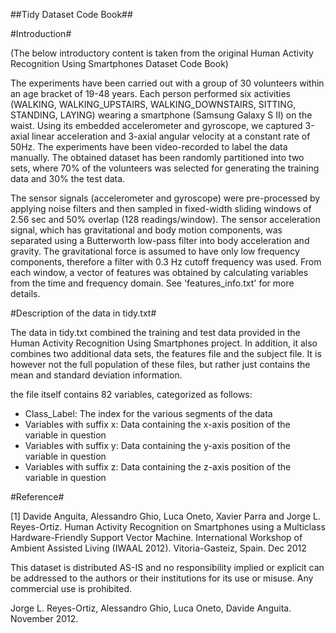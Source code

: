 ##Tidy Dataset Code Book##


#Introduction#

(The below introductory content is taken from the original Human Activity Recognition Using Smartphones Dataset Code Book)

The experiments have been carried out with a group of 30 volunteers within an age bracket of 19-48 years. Each person performed six activities (WALKING, WALKING_UPSTAIRS, WALKING_DOWNSTAIRS, SITTING, STANDING, LAYING) wearing a smartphone (Samsung Galaxy S II) on the waist. Using its embedded accelerometer and gyroscope, we captured 3-axial linear acceleration and 3-axial angular velocity at a constant rate of 50Hz. The experiments have been video-recorded to label the data manually. The obtained dataset has been randomly partitioned into two sets, where 70% of the volunteers was selected for generating the training data and 30% the test data. 

The sensor signals (accelerometer and gyroscope) were pre-processed by applying noise filters and then sampled in fixed-width sliding windows of 2.56 sec and 50% overlap (128 readings/window). The sensor acceleration signal, which has gravitational and body motion components, was separated using a Butterworth low-pass filter into body acceleration and gravity. The gravitational force is assumed to have only low frequency components, therefore a filter with 0.3 Hz cutoff frequency was used. From each window, a vector of features was obtained by calculating variables from the time and frequency domain. See 'features_info.txt' for more details. 


#Description of the data in tidy.txt#

The data in tidy.txt combined the training and test data provided in the Human Activity Recognition Using Smartphones project. In addition, it also combines two additional data sets, the features file and the subject file. It is however not the full population of these files, but rather just contains the mean and standard deviation information.

the file itself contains 82 variables, categorized as follows:

* Class_Label: The index for the various segments of the data
* Variables with suffix x: Data containing the x-axis position of the variable in question
* Variables with suffix y: Data containing the y-axis position of the variable in question
* Variables with suffix z: Data containing the z-axis position of the variable in question


#Reference#

[1] Davide Anguita, Alessandro Ghio, Luca Oneto, Xavier Parra and Jorge L. Reyes-Ortiz. Human Activity Recognition on Smartphones using a Multiclass Hardware-Friendly Support Vector Machine. International Workshop of Ambient Assisted Living (IWAAL 2012). Vitoria-Gasteiz, Spain. Dec 2012

This dataset is distributed AS-IS and no responsibility implied or explicit can be addressed to the authors or their institutions for its use or misuse. Any commercial use is prohibited.

Jorge L. Reyes-Ortiz, Alessandro Ghio, Luca Oneto, Davide Anguita. November 2012.
